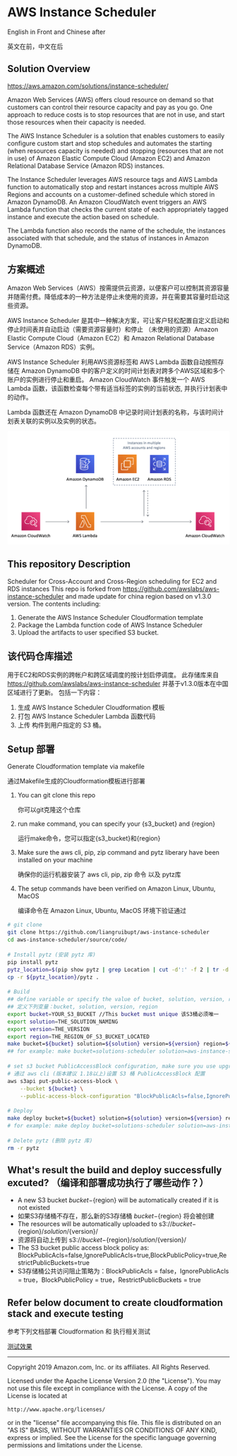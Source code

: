 # AWS Instance Scheduler

English in Front and Chinese after

英文在前，中文在后

## Solution Overview
https://aws.amazon.com/solutions/instance-scheduler/

Amazon Web Services (AWS) offers cloud resource on demand so that customers can control their resource capacity and pay as you go. One approach to reduce costs is to stop resources that are not in use, and start those resources when their capacity is needed.

The AWS Instance Scheduler is a solution that enables customers to easily configure custom start and stop schedules and automates the starting (when resources capacity is needed) and stopping
(resources that are not in use) of Amazon Elastic Compute Cloud (Amazon EC2) and Amazon Relational Database Service (Amazon RDS) instances.

The Instance Scheduler leverages AWS resource tags and AWS Lambda function to automatically stop and restart instances across multiple AWS Regions and accounts on a customer-defined schedule which stored in Amazon DynamoDB. An Amazon CloudWatch event triggers an AWS Lambda function that checks the current state of each appropriately tagged instance and execute the action based on schedule.

The Lambda function also records the name of the schedule, the instances associated with that schedule, and the status of instances in Amazon DynamoDB.

## 方案概述
Amazon Web Services（AWS）按需提供云资源，以便客户可以控制其资源容量并随需付费。降低成本的一种方法是停止未使用的资源，并在需要其容量时启动这些资源。

AWS Instance Scheduler 是其中一种解决方案，可让客户轻松配置自定义启动和停止时间表并自动启动（需要资源容量时）和停止
（未使用的资源）Amazon Elastic Compute Cloud（Amazon EC2）和 Amazon Relational Database Service（Amazon RDS）实例。

AWS Instance Scheduler 利用AWS资源标签和 AWS Lambda 函数自动按照存储在 Amazon DynamoDB 中的客户定义的时间计划表对跨多个AWS区域和多个账户的实例进行停止和重启。 Amazon CloudWatch 事件触发一个 AWS Lambda 函数，该函数检查每个带有适当标签的实例的当前状态, 并执行计划表中的动作。

Lambda 函数还在 Amazon DynamoDB 中记录时间计划表的名称，与该时间计划表关联的实例以及实例的状态。


![](resource/images/instance-scheduler-architecture.png)

## This repository Description

Scheduler for Cross-Account and Cross-Region scheduling for EC2 and RDS instances
This repo is forked from https://github.com/awslabs/aws-instance-scheduler and made update for china region based on v1.3.0 version. The contents including:
1. Generate the AWS Instance Scheduler Cloudformation template
2. Package the Lambda function code of AWS Instance Scheduler
3. Upload the artifacts to user specified S3 bucket.

## 该代码仓库描述
用于EC2和RDS实例的跨帐户和跨区域调度的按计划启停调度。
此存储库来自 https://github.com/awslabs/aws-instance-scheduler 并基于v1.3.0版本在中国区域进行了更新。 包括一下内容：
1. 生成 AWS Instance Scheduler Cloudformation 模板
2. 打包 AWS Instance Scheduler Lambda 函数代码
3. 上传 构件到用户指定的 S3 桶。

## Setup 部署
Generate Cloudformation template via makefile

通过Makefile生成的Cloudformation模板进行部署
1. You can git clone this repo 

   你可以git克隆这个仓库

2. run make command, you can specify your {s3_bucket} and {region} 

   运行make命令，您可以指定{s3_bucket}和{region}

3. Make sure the aws cli, pip, zip command and pytz liberary have been installed on your machine

   确保你的运行机器安装了 aws cli, pip, zip 命令 以及 pytz库

4. The setup commands have been verified on Amazon Linux, Ubuntu, MacOS

   编译命令在 Amazon Linux, Ubuntu, MacOS 环境下验证通过

```bash
# git clone
git clone https://github.com/liangruibupt/aws-instance-scheduler
cd aws-instance-scheduler/source/code/

# Install pytz (安装 pytz 库)
pip install pytz
pytz_location=$(pip show pytz | grep Location | cut -d':' -f 2 | tr -d " ")
cp -r ${pytz_location}/pytz .

# Build
## define variable or specify the value of bucket, solution, version, region
## 定义下列变量：bucket, solution, version, region
export bucket=YOUR_S3_BUCKET //This bucket must unique 该S3桶必须唯一
export solution=THE_SOLUTION_NAMING
export version=THE_VERSION
export region=THE_REGION_OF_S3_BUCKET_LOCATED
make bucket=${bucket} solution=${solution} version=${version} region=${region}
## for example: make bucket=solutions-scheduler solution=aws-instance-scheduler version=v1.3.0 region=cn-northwest-1

# set s3 bucket PublicAccessBlock configuration, make sure you use upgrade your aws cli > 1.18
# 通过 aws cli (版本建议 1.18以上)设置 S3 桶 PublicAccessBlock 配置
aws s3api put-public-access-block \
    --bucket ${bucket} \
    --public-access-block-configuration "BlockPublicAcls=false,IgnorePublicAcls=true,BlockPublicPolicy=true,RestrictPublicBuckets=true" --region ${region}

# Deploy
make deploy bucket=${bucket} solution=${solution} version=${version} region=${region}
# for example: make deploy bucket=solutions-scheduler solution=aws-instance-scheduler version=v1.3.0 region=cn-northwest-1

# Delete pytz (删除 pytz 库)
rm -r pytz
```

## What's result the build and deploy successfully excuted? （编译和部署成功执行了哪些动作？）
- A new S3 bucket ${bucket}-${region} will be automatically created if it is not existed
- 如果S3存储桶不存在，那么新的S3存储桶 ${bucket}-${region} 将会被创建
- The resources will be automatically uploaded to s3://${bucket}-${region}/${solution}/${version}/
- 资源将自动上传到 s3://${bucket}-${region}/${solution}/${version}/
- The S3 bucket public access block policy as: BlockPublicAcls=false,IgnorePublicAcls=true,BlockPublicPolicy=true,RestrictPublicBuckets=true
- S3存储桶公共访问阻止策略为：BlockPublicAcls = false，IgnorePublicAcls = true，BlockPublicPolicy = true，RestrictPublicBuckets = true

## Refer below document to create cloudformation stack and execute testing 
参考下列文档部署 Cloudformation 和 执行相关测试

[测试效果](Testing.md)


***

Copyright 2019 Amazon.com, Inc. or its affiliates. All Rights Reserved.

Licensed under the Apache License Version 2.0 (the "License"). You may not use this file except in compliance with the License. A copy of the License is located at

    http://www.apache.org/licenses/

or in the "license" file accompanying this file. This file is distributed on an "AS IS" BASIS, WITHOUT WARRANTIES OR CONDITIONS OF ANY KIND, express or implied. See the License for the specific language governing permissions and limitations under the License.
